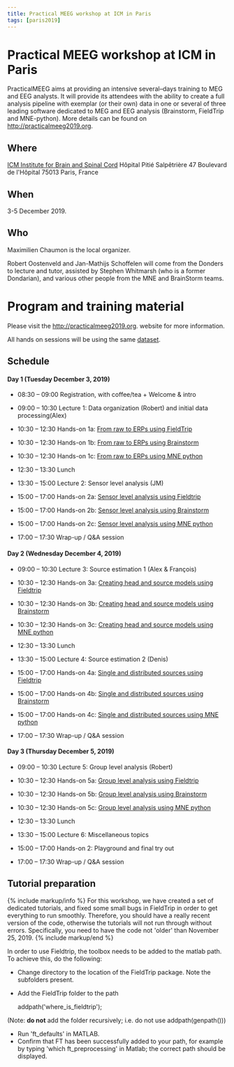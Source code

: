 ```yaml
---
title: Practical MEEG workshop at ICM in Paris
tags: [paris2019]
---
```


# Practical MEEG workshop at ICM in Paris

PracticalMEEG aims at providing an intensive several–days training to MEG and EEG analysts. It will provide its attendees with the ability to create a full analysis pipeline with exemplar (or their own) data in one or several of three leading software dedicated to MEG and EEG analysis (Brainstorm, FieldTrip and MNE-python). More details can be found on <http://practicalmeeg2019.org>.

## Where

[ICM Institute for Brain and Spinal Cord](https://goo.gl/maps/B8vuqTo3tcagXFsM8)
Hôpital Pitié Salpêtrière
47 Boulevard de l'Hôpital
75013 Paris, France

## When

3-5 December 2019.

## Who

Maximilien Chaumon is the local organizer.

Robert Oostenveld and Jan-Mathijs Schoffelen will come from the Donders to lecture and tutor, assisted by Stephen Whitmarsh (who is a former Dondarian), and various other people from the MNE and BrainStorm teams.

# Program and training material

Please visit the <http://practicalmeeg2019.org>. website for more information.

All hands on sessions will be using the same [dataset](/workshop/meg-uk-2015/dataset).

## Schedule

#### Day 1 (Tuesday December 3, 2019)

- 08:30 – 09:00 Registration, with coffee/tea + Welcome & intro
- 09:00 – 10:30 Lecture 1: Data organization (Robert) and initial data processing(Alex)
- 10:30 – 12:30 Hands-on 1a: [From raw to ERPs using FieldTrip](/workshop/paris2019/handson_raw2erp)
- 10:30 – 12:30 Hands-on 1b: [From raw to ERPs using Brainstorm](/workshop/paris2019/handson_raw2erp)
- 10:30 – 12:30 Hands-on 1c: [From raw to ERPs using MNE python](/workshop/paris2019/handson_raw2erp)


- 12:30 – 13:30 Lunch

- 13:30 – 15:00 Lecture 2: Sensor level analysis (JM)
- 15:00 – 17:00 Hands-on 2a: [Sensor level analysis using Fieldtrip](/workshop/paris2019/handson_sensoranalysis)
- 15:00 – 17:00 Hands-on 2b: [Sensor level analysis using Brainstorm](/workshop/paris2019/handson_sensoranalysis)
- 15:00 – 17:00 Hands-on 2c: [Sensor level analysis using MNE python](/workshop/paris2019/handson_sensoranalysis)
- 17:00 – 17:30 Wrap-up / Q&A session

#### Day 2 (Wednesday December 4, 2019)

- 09:00 – 10:30 Lecture 3: Source estimation 1 (Alex & François)
- 10:30 – 12:30 Hands-on 3a: [Creating head and source models using Fieldtrip](/workshop/paris2019/handson_anatomy)
- 10:30 – 12:30 Hands-on 3b: [Creating head and source models using Brainstorm](/workshop/paris2019/handson_anatomy)
- 10:30 – 12:30 Hands-on 3c: [Creating head and source models using MNE python](/workshop/paris2019/handson_anatomy)

- 12:30 – 13:30 Lunch

- 13:30 – 15:00 Lecture 4: Source estimation 2 (Denis)
- 15:00 – 17:00 Hands-on 4a: [Single and distributed sources using Fieldtrip](/workshop/paris2019/handson_sourceanalysis)
- 15:00 – 17:00 Hands-on 4b: [Single and distributed sources using Brainstorm](/workshop/paris2019/handson_sourceanalysis)
- 15:00 – 17:00 Hands-on 4c: [Single and distributed sources using MNE python](/workshop/paris2019/handson_sourceanalysis)
- 17:00 – 17:30 Wrap-up / Q&A session

#### Day 3 (Thursday December 5, 2019)

- 09:00 – 10:30 Lecture 5: Group level analysis (Robert)
- 10:30 – 12:30 Hands-on 5a: [Group level analysis using Fieldtrip](/workshop/paris2019/handson_groupanalysis)
- 10:30 – 12:30 Hands-on 5b: [Group level analysis using Brainstorm](/workshop/paris2019/handson_groupanalysis)
- 10:30 – 12:30 Hands-on 5c: [Group level analysis using MNE python](/workshop/paris2019/handson_groupanalysis)

- 12:30 – 13:30 Lunch

- 13:30 – 15:00 Lecture 6: Miscellaneous topics
- 15:00 – 17:00 Hands-on 2: Playground and final try out
- 17:00 – 17:30 Wrap-up / Q&A session

## Tutorial preparation

{% include markup/info %}
For this workshop, we have created a set of dedicated tutorials, and fixed some small bugs in FieldTrip in order to get everything to run smoothly. Therefore, you should have a really recent version of the code, otherwise the tutorials will not run through without errors. Specifically, you need to have the code not 'older' than November 25, 2019.
{% include markup/end %}

In order to use Fieldtrip, the toolbox needs to be added to the matlab path. To achieve this, do the following:

- Change directory to the location of the FieldTrip package. Note the subfolders present.
- Add the FieldTrip folder to the path

    addpath('where_is_fieldtrip');

(Note: **do not** add the folder recursively; i.e. do not use addpath(genpath()))

- Run 'ft_defaults' in MATLAB.
- Confirm that FT has been successfully added to your path, for example by typing 'which ft_preprocessing' in Matlab; the correct path should be displayed.
